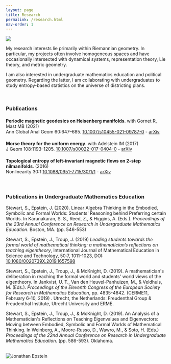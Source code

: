 ```yaml
---
layout: page
title: Research
permalink: /research.html
nav-order: 1
---
```


<img src="{{site.baseurl}}/assets/images/vadstena1_square.jpg" class="intro-picture">

<div class="intro-text">
  <p>My research interests lie primarily within Riemannian geometry. In particular, my projects often involve homogeneous spaces and have occasionally intersected with dynamical systems, representation theory, Lie theory, and metric geometry.</p>

  <p>I am also interested in undergraduate mathematics education and political geometry. Regarding the latter, I am collaborating with undergraduates to study entropy-based statistics on the universe of districting plans.</p>
</div>

<br style="clear: both">


<h3>Publications</h3>

<div class="csl-bib-body" style="margin-bottom: 20px; margin-top: 20px;">
  <div data-csl-entry-id="MR4304865" class="csl-entry"><b>Periodic magnetic geodesics on Heisenberg manifolds</b>. with Gornet R, Mast MB (2021) <br> Ann Global Anal Geom 60:647–685. <a href="https://doi.org/10.1007/s10455-021-09787-0">10.1007/s10455-021-09787-0</a> - <a href="https://arxiv.org/abs/2002.06982">arXiv</a></div>
</div>

<div class="csl-bib-body" style="margin-bottom: 20px; margin-top: 20px;">
  <div data-csl-entry-id="MR3721596" class="csl-entry"><b>Morse theory for the uniform energy</b>. with Adelstein IM (2017) <br> J Geom 108:1193–1205. <a href="https://doi.org/10.1007/s00022-017-0404-0">10.1007/s00022-017-0404-0</a> - <a href="https://arxiv.org/abs/1609.09357">arXiv</a></div>
</div>

<div class="csl-bib-body" style="margin-bottom: 20px; margin-top: 20px;">
  <div data-csl-entry-id="epstein2016topological" class="csl-entry"><b>Topological entropy of left-invariant magnetic flows on 2-step nilmanifolds</b>. (2016) <br> Nonlinearity 30:1 <a href="https://doi.org/10.1088/0951-7715/30/1/1">10.1088/0951-7715/30/1/1</a> - <a href="https://arxiv.org/abs/1512.02612">arXiv</a></div>
</div>

<br>

<h3>Publications in Undergraduate Mathematics Education</h3>

<p>Stewart, S., Epstein, J. (2020).  Linear Algebra Thinking in the Embodied, Symbolic and Formal Worlds: Students'  Reasoning behind Preferring certain Worlds. In Karunakaran, S. S., Reed, Z., & Higgins, A. (Eds.). <i>Proceedings of the 23rd Annual Conference on Research in Undergraduate Mathematics Education</i>. Boston, MA. (pp. 546-553)</p>

<p>Stewart, S., Epstein, J., Troup, J. (2019) <i>Leading students towards the formal world of mathematical thinking: a mathematician’s reflections on teaching eigentheory</i>, International Journal of Mathematical Education in Science and Technology, 50:7, 1011-1023, DOI: <a href="https://doi.org/10.1080/0020739X.2019.1657598">10.1080/0020739X.2019.1657598</a></p>

<p>Stewart, S., Epstein, J., Troup, J., & McKnight, D. (2019). A mathematician's deliberation in reaching the formal world and students' world views of the eigentheory. In Jankvist, U. T., Van den Heuvel-Panhuizen, M., & Veldhuis, M. (Eds.). <i>Proceedings of the Eleventh Congress of the European Society for Research in Mathematics Education</i>, pp. 4835-4842.  (CERME11, February 6-10, 2019) . Utrecht, the Netherlands: Freudenthal Group & Freudenthal Institute, Utrecht University and ERME.</p>

<p>Stewart, S., Epstein, J., Troup, J., & McKnight, D. (2019). An Analysis of a Mathematician's Reflections on Teaching Eigenvalues and Eigenvectors: Moving between Embodied, Symbolic and Formal Worlds of Mathematical Thinking.  In Weinberg, A., Moore-Russo, D., Wawro, M., & Soto, H. (Eds.) <i>Proceedings of the 22nd  Annual Conference on Research in Undergraduate Mathematics Education.</i> (pp. 586-593). Oklahoma.</p>

<br>

<img src="{{site.baseurl}}/assets/images/lookout1_banner.jpg" alt="Jonathan Epstein" width="">